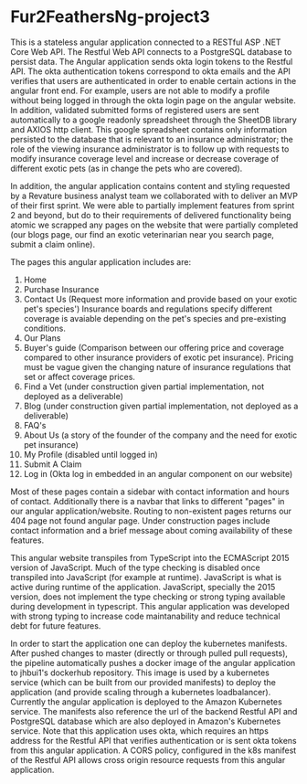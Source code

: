 # Fur2FeathersNg-project3

This is a stateless angular application connected to a RESTful ASP .NET Core Web API. The Restful Web API connects to a PostgreSQL database to persist data. The Angular application sends okta login tokens to the Restful API. The okta authentication tokens correspond to okta emails and the API verifies that users are authenticated in order to enable certain actions in the angular front end. For example, users are not able to modify a profile without being logged in through the okta login page on the angular website. In addition, validated submitted forms of registered users are sent automatically to a google readonly spreadsheet through the SheetDB library and AXIOS http client. This google spreadsheet contains only information persisted to the database that is relevant to an insurance administrator; the role of the viewing insurance administrator is to follow up with requests to modify insurance coverage level and increase or decrease coverage of different exotic pets (as in change the pets who are covered).

In addition, the angular application contains content and styling requested by a Revature business analyst team we collaborated with to deliver an MVP of their first sprint. We were able to partially implement features from sprint 2 and beyond, but do to their requirements of delivered functionality being atomic we scrapped any pages on the website that were partially completed (our blogs page, our find an exotic veterinarian near you search page, submit a claim online).

The pages this angular application includes are: 
1. Home
2. Purchase Insurance
3. Contact Us (Request more information and provide based on your exotic pet's species') Insurance boards and regulations specify different                     coverage is avaiable depending on the pet's species and pre-existing conditions.
4. Our Plans
5. Buyer's guide (Comparison between our offering price and coverage compared to other insurance providers of exotic pet insurance). Pricing must be vague given the changing nature of insurance regulations that set or affect coverage prices.
6. Find a Vet (under construction given partial implementation, not deployed as a deliverable)
7. Blog (under construction given partial implementation, not deployed as a deliverable)
8. FAQ's
9. About Us (a story of the founder of the company and the need for exotic pet insurance)
10. My Profile (disabled until logged in)
11. Submit A Claim
12. Log in (Okta log in embedded in an angular component on our website)

Most of these pages contain a sidebar with contact information and hours of contact. Additionally there is a navbar that links to different "pages" in our angular application/website. Routing to non-existent pages returns our 404 page not found angular page. Under construction pages include contact information and a brief message about coming availability of these features.

This angular website transpiles from TypeScript into the ECMAScript 2015 version of JavaScript. Much of the type checking is disabled once transpiled into JavaScript (for example at runtime). JavaScript is what is active during runtime of the application. JavaScript, specially the 2015 version, does not implement the type checking or strong typing available during development in typescript. This angular application was developed with strong typing to increase code maintanability and reduce technical debt for future features.

In order to start the application one can deploy the kubernetes manifests. After pushed changes to master (directly or through pulled pull requests), the pipeline automatically pushes a docker image of the angular application to jhbui1's dockerhub repository. This image is used by a kubernetes service (which can be built from our provided manifests) to deploy the application (and provide scaling through a kubernetes loadbalancer). Currently the angular application is deployed to the Amazon Kubernetes service. The manifests also reference the url of the backend Restful API and PostgreSQL database which are also deployed in Amazon's Kubernetes service. Note that this application uses okta, which requires an https address for the Restful API that verifies authentication or is sent okta tokens from this angular application. A CORS policy, configured in the k8s manifest of the Restful API allows cross origin resource requests from this angular application.
